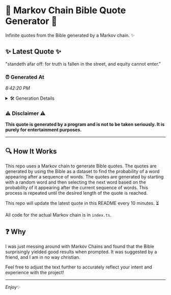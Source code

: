 # 📖 Markov Chain Bible Quote Generator 📖

Infinite quotes from the Bible generated by a Markov chain. ✨

## ✨ Latest Quote ✨
"standeth afar off: for truth is fallen in the street, and equity cannot enter."

### ⏰ Generated At
*8:42:20 PM*

<details>
    <summary>🛠️ Generation Details</summary>
    <p>
        <strong>🌱 Seed:</strong> standeth<br>
        <strong>🔄 Iterations:</strong> 13<br>
        <strong>📜 Context History:</strong><br>[ standeth ]: afar<br>[ standeth, afar ]: off:<br>[ standeth, afar, off: ]: for<br>[ standeth, afar, off:, for ]: truth<br>[ standeth, afar, off:, for, truth ]: is<br>[ standeth, afar, off:, for, truth, is ]: fallen<br>[ afar, off:, for, truth, is, fallen ]: in<br>[ off:, for, truth, is, fallen, in ]: the<br>[ for, truth, is, fallen, in, the ]: street,<br>[ truth, is, fallen, in, the, street, ]: and<br>[ is, fallen, in, the, street,, and ]: equity<br>[ fallen, in, the, street,, and, equity ]: cannot<br>[ in, the, street,, and, equity, cannot ]: enter.<br>
    </p>
</details>

### ⚠️ Disclaimer ⚠️
**This quote is generated by a program and is not to be taken seriously. It is purely for entertainment purposes.**

---

## 🔍 How It Works

This repo uses a Markov chain to generate Bible quotes. The quotes are generated by using the Bible as a dataset to find the probability of a word appearing after a sequence of words. The quotes are generated by starting with a random word and then selecting the next word based on the probability of it appearing after the current sequence of words. This process is repeated until the desired length of the quote is reached.

This repo will update the latest quote in this README every 10 minutes. ⏳

All code for the actual Markov chain is in `index.ts`.

## ❓ Why

I was just messing around with Markov Chains and found that the Bible surprisingly yielded good results when prompted. 
It was suggested by a friend, and I am in no way christian.

Feel free to adjust the text further to accurately reflect your intent and experience with the project!

---

*Enjoy*✨

